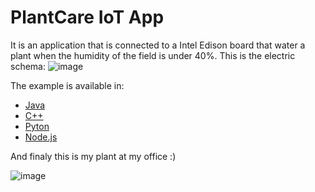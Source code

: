 PlantCare IoT App
============================
It is an application that is connected to a Intel Edison board that water a plant when the humidity of the field is under 40%. 
This is the electric schema:
![image](https://github.com/buitren9/PlantCareFiware/blob/master/readMeResources/esquema.jpg)

The example is available in:

*	[Java](https://github.com/buitren9/PlantCareFiware/tree/master/java)
*	[C++]()
*	[Pyton](https://github.com/buitren9/PlantCareFiware/tree/master/python)
*	[Node.js](https://github.com/buitren9/PlantCareFiware/tree/master/nodejs)	  

And finaly this is my plant at my office :)

![image](https://github.com/buitren9/PlantCareFiware/blob/master/readMeResources/pic1.jpg )


